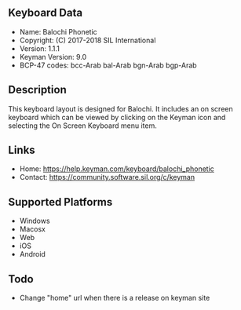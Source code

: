 Keyboard Data
-------------

* Name:           Balochi Phonetic
* Copyright:      (C) 2017-2018 SIL International
* Version:        1.1.1
* Keyman Version: 9.0
* BCP-47 codes:   bcc-Arab bal-Arab bgn-Arab bgp-Arab

Description
-----------

This keyboard layout is designed for Balochi. It includes 
an on screen keyboard which can be viewed by clicking on the Keyman icon 
and selecting the On Screen Keyboard menu item.   

Links
-----

 * Home:     https://help.keyman.com/keyboard/balochi_phonetic
 * Contact:  https://community.software.sil.org/c/keyman
 
Supported Platforms
-------------------

 * Windows
 * Macosx
 * Web
 * iOS
 * Android

Todo
----

* Change "home" url when there is a release on keyman site